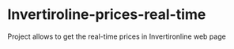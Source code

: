 # Invertiroline-prices-real-time
Project allows to get the real-time prices in Invertironline web page

